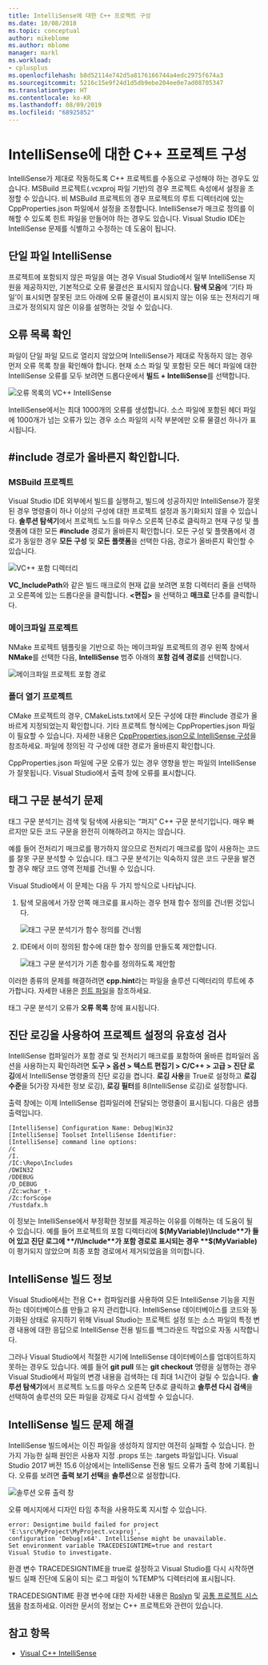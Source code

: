 ```yaml
---
title: IntelliSense에 대한 C++ 프로젝트 구성
ms.date: 10/08/2018
ms.topic: conceptual
author: mikeblome
ms.author: mblome
manager: markl
ms.workload:
- cplusplus
ms.openlocfilehash: b8d52114e742d5a8176166744a4edc2975f674a3
ms.sourcegitcommit: 5216c15e9f24d1d5db9ebe204ee0e7ad08705347
ms.translationtype: HT
ms.contentlocale: ko-KR
ms.lasthandoff: 08/09/2019
ms.locfileid: "68925852"
---
```

# <a name="configure-a-c-project-for-intellisense"></a>IntelliSense에 대한 C++ 프로젝트 구성

IntelliSense가 제대로 작동하도록 C++ 프로젝트를 수동으로 구성해야 하는 경우도 있습니다. MSBuild 프로젝트(.vcxproj 파일 기반)의 경우 프로젝트 속성에서 설정을 조정할 수 있습니다. 비 MSBuild 프로젝트의 경우 프로젝트의 루트 디렉터리에 있는 CppProperties.json 파일에서 설정을 조정합니다. IntelliSense가 매크로 정의를 이해할 수 있도록 힌트 파일을 만들어야 하는 경우도 있습니다. Visual Studio IDE는 IntelliSense 문제를 식별하고 수정하는 데 도움이 됩니다.

## <a name="single-file-intellisense"></a>단일 파일 IntelliSense

프로젝트에 포함되지 않은 파일을 여는 경우 Visual Studio에서 일부 IntelliSense 지원을 제공하지만, 기본적으로 오류 물결선은 표시되지 않습니다. **탐색 모음**에 ‘기타 파일’이 표시되면 잘못된 코드 아래에 오류 물결선이 표시되지 않는 이유 또는 전처리기 매크로가 정의되지 않은 이유를 설명하는 것일 수 있습니다. 

## <a name="check-the-error-list"></a>오류 목록 확인

파일이 단일 파일 모드로 열리지 않았으며 IntelliSense가 제대로 작동하지 않는 경우 먼저 오류 목록 창을 확인해야 합니다. 현재 소스 파일 및 포함된 모든 헤더 파일에 대한 IntelliSense 오류를 모두 보려면 드롭다운에서 **빌드 + IntelliSense**를 선택합니다.

![오류 목록의 VC++ IntelliSense](media/vcpp-intellisense-error-list.png)

IntelliSense에서는 최대 1000개의 오류를 생성합니다. 소스 파일에 포함된 헤더 파일에 1000개가 넘는 오류가 있는 경우 소스 파일의 시작 부분에만 오류 물결선 하나가 표시됩니다.

## <a name="ensure-include-paths-are-correct"></a>#include 경로가 올바른지 확인합니다.

### <a name="msbuild-projects"></a>MSBuild 프로젝트

Visual Studio IDE 외부에서 빌드를 실행하고, 빌드에 성공하지만 IntelliSense가 잘못된 경우 명령줄이 하나 이상의 구성에 대한 프로젝트 설정과 동기화되지 않을 수 있습니다. **솔루션 탐색기**에서 프로젝트 노드를 마우스 오른쪽 단추로 클릭하고 현재 구성 및 플랫폼에 대한 모든 **#include** 경로가 올바른지 확인합니다. 모든 구성 및 플랫폼에서 경로가 동일한 경우 **모든 구성** 및 **모든 플랫폼**을 선택한 다음, 경로가 올바른지 확인할 수 있습니다.

![VC++ 포함 디렉터리](media/vcpp-intellisense-include-paths.png)

**VC_IncludePath**와 같은 빌드 매크로의 현재 값을 보려면 포함 디렉터리 줄을 선택하고 오른쪽에 있는 드롭다운을 클릭합니다. **\<편집>** 을 선택하고 **매크로** 단추를 클릭합니다.

### <a name="makefile-projects"></a>메이크파일 프로젝트

NMake 프로젝트 템플릿을 기반으로 하는 메이크파일 프로젝트의 경우 왼쪽 창에서 **NMake**를 선택한 다음, **IntelliSense** 범주 아래의 **포함 검색 경로**를 선택합니다.

![메이크파일 프로젝트 포함 경로](media/vcpp-intellisense-makefile-include-paths.png)

### <a name="open-folder-projects"></a>폴더 열기 프로젝트

CMake 프로젝트의 경우, CMakeLists.txt에서 모든 구성에 대한 #include 경로가 올바르게 지정되었는지 확인합니다. 기타 프로젝트 형식에는 CppProperties.json 파일이 필요할 수 있습니다. 자세한 내용은 [CppProperties.json으로 IntelliSense 구성](/cpp/build/open-folder-projects-cpp#configure-intellisense-and-browsing-hints-with-cpppropertiesjson)을 참조하세요. 파일에 정의된 각 구성에 대한 경로가 올바른지 확인합니다.

CppProperties.json 파일에 구문 오류가 있는 경우 영향을 받는 파일의 IntelliSense가 잘못됩니다. Visual Studio에서 출력 창에 오류를 표시합니다.

## <a name="tag-parser-issues"></a>태그 구문 분석기 문제

태그 구문 분석기는 검색 및 탐색에 사용되는 “퍼지” C++ 구문 분석기입니다. 매우 빠르지만 모든 코드 구문을 완전히 이해하려고 하지는 않습니다.

예를 들어 전처리기 매크로를 평가하지 않으므로 전처리기 매크로를 많이 사용하는 코드를 잘못 구문 분석할 수 있습니다. 태그 구문 분석기는 익숙하지 않은 코드 구문을 발견할 경우 해당 코드 영역 전체를 건너뛸 수 있습니다.

Visual Studio에서 이 문제는 다음 두 가지 방식으로 나타납니다.

1. 탐색 모음에서 가장 안쪽 매크로를 표시하는 경우 현재 함수 정의를 건너뛴 것입니다.

   ![태그 구문 분석기가 함수 정의를 건너뜀](media/vcpp-intellisense-tag-parser-macro.png)

1. IDE에서 이미 정의된 함수에 대한 함수 정의를 만들도록 제안합니다.

   ![태그 구문 분석기가 기존 함수를 정의하도록 제안함](media/vcpp-intellisense-tag-parser-function.png)

이러한 종류의 문제를 해결하려면 **cpp.hint**라는 파일을 솔루션 디렉터리의 루트에 추가합니다. 자세한 내용은 [힌트 파일](/cpp/build/reference/hint-files)을 참조하세요.

태그 구문 분석기 오류가 **오류 목록** 창에 표시됩니다.

## <a name="validate-project-settings-with-diagnostic-logging"></a>진단 로깅을 사용하여 프로젝트 설정의 유효성 검사

IntelliSense 컴파일러가 포함 경로 및 전처리기 매크로를 포함하여 올바른 컴파일러 옵션을 사용하는지 확인하려면 **도구 > 옵션 > 텍스트 편집기 > C/C++ > 고급 > 진단 로깅**에서 IntelliSense 명령줄의 진단 로깅을 켭니다. **로깅 사용**을 True로 설정하고 **로깅 수준**을 5(가장 자세한 정보 로깅), **로깅 필터**를 8(IntelliSense 로깅)로 설정합니다.

출력 창에는 이제 IntelliSense 컴파일러에 전달되는 명령줄이 표시됩니다. 다음은 샘플 출력입니다.

```output
[IntelliSense] Configuration Name: Debug|Win32
[IntelliSense] Toolset IntelliSense Identifier:
[IntelliSense] command line options:
/c
/I.
/IC:\Repo\Includes
/DWIN32
/DDEBUG
/D_DEBUG
/Zc:wchar_t-
/Zc:forScope
/Yustdafx.h
```

이 정보는 IntelliSense에서 부정확한 정보를 제공하는 이유를 이해하는 데 도움이 될 수 있습니다. 예를 들어 프로젝트의 포함 디렉터리에 **$(MyVariable)\Include**가 들어 있고 진단 로그에 **/I\Include**가 포함 경로로 표시되는 경우 **$(MyVariable)** 이 평가되지 않았으며 최종 포함 경로에서 제거되었음을 의미합니다.

## <a name="about-the-intellisense-build"></a>IntelliSense 빌드 정보

Visual Studio에서는 전용 C++ 컴파일러를 사용하여 모든 IntelliSense 기능을 지원하는 데이터베이스를 만들고 유지 관리합니다. IntelliSense 데이터베이스를 코드와 동기화된 상태로 유지하기 위해 Visual Studio는 프로젝트 설정 또는 소스 파일의 특정 변경 내용에 대한 응답으로 IntelliSense 전용 빌드를 백그라운드 작업으로 자동 시작합니다.

그러나 Visual Studio에서 적절한 시기에 IntelliSense 데이터베이스를 업데이트하지 못하는 경우도 있습니다. 예를 들어 **git pull** 또는 **git checkout** 명령을 실행하는 경우 Visual Studio에서 파일의 변경 내용을 검색하는 데 최대 1시간이 걸릴 수 있습니다. **솔루션 탐색기**에서 프로젝트 노드를 마우스 오른쪽 단추로 클릭하고 **솔루션 다시 검색**을 선택하여 솔루션의 모든 파일을 강제로 다시 검색할 수 있습니다.

## <a name="troubleshooting-intellisense-build-failures"></a>IntelliSense 빌드 문제 해결

IntelliSense 빌드에서는 이진 파일을 생성하지 않지만 여전히 실패할 수 있습니다. 한 가지 가능한 실패 원인은 사용자 지정 .props 또는 .targets 파일입니다. Visual Studio 2017 버전 15.6 이상에서는 IntelliSense 전용 빌드 오류가 출력 창에 기록됩니다. 오류를 보려면 **출력 보기 선택**을 **솔루션**으로 설정합니다.

![솔루션 오류 출력 창](media/vcpp-intellisense-output-window.png)

오류 메시지에서 디자인 타임 추적을 사용하도록 지시할 수 있습니다.

```output
error: Designtime build failed for project 'E:\src\MyProject\MyProject.vcxproj',
configuration 'Debug|x64'. IntelliSense might be unavailable.
Set environment variable TRACEDESIGNTIME=true and restart
Visual Studio to investigate.
```

환경 변수 TRACEDESIGNTIME을 true로 설정하고 Visual Studio를 다시 시작하면 빌드 실패 진단에 도움이 되는 로그 파일이 %TEMP% 디렉터리에 표시됩니다.

TRACEDESIGNTIME 환경 변수에 대한 자세한 내용은 [Roslyn](https://github.com/dotnet/roslyn/wiki/Diagnosing-Project-System-Build-Errors) 및 [공통 프로젝트 시스템](https://github.com/dotnet/project-system/blob/master/docs/design-time-builds.md)을 참조하세요. 이러한 문서의 정보는 C++ 프로젝트와 관련이 있습니다.

## <a name="see-also"></a>참고 항목

- [Visual C++ IntelliSense](visual-cpp-intellisense.md)
